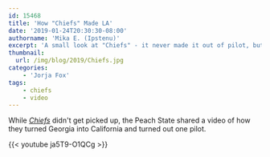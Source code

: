 ```yaml
---
id: 15468
title: 'How "Chiefs" Made LA'
date: '2019-01-24T20:30:30-08:00'
authorname: 'Mika E. (Ipstenu)'
excerpt: 'A small look at "Chiefs" - it never made it out of pilot, but it made Georgia into LA.'
thumbnail:
  url: /img/blog/2019/Chiefs.jpg
categories:
    - 'Jorja Fox'
tags:
    - chiefs
    - video
---
```


While _[Chiefs](https://jorjafox.net/library/actor/chiefs)_ didn't get picked up, the Peach State shared a video of how they turned Georgia into California and turned out one pilot.

{{< youtube ja5T9-O1QCg >}}


